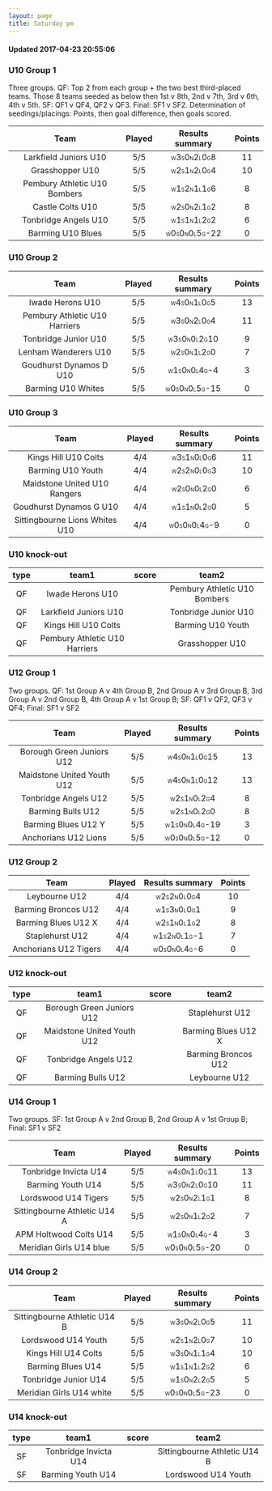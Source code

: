 ```yaml
---
layout: page
title: Saturday pm
---
```


#### Updated 2017-04-23 20:55:06 
### U10 Group 1
 Three groups. QF: Top 2 from each group + the two best third-placed teams. Those 8 teams seeded as below then 1st v 8th, 2nd v 7th, 3rd v 6th, 4th v 5th. SF: QF1 v QF4, QF2 v QF3. Final: SF1 v SF2. Determination of seedings/placings: Points, then goal difference, then goals scored.

|             Team             |  Played  |                                                      Results summary                                                       |  Points  |
|:----------------------------:|:--------:|:--------------------------------------------------------------------------------------------------------------------------:|:--------:|
|    Larkfield Juniors U10     |   5/5    |  <font size="1">W</font>3<font size="1">S</font>0<font size="1">N</font>2<font size="1">L</font>0<font size="1">G</font>8  |    11    |
|       Grasshopper U10        |   5/5    |  <font size="1">W</font>2<font size="1">S</font>1<font size="1">N</font>2<font size="1">L</font>0<font size="1">G</font>4  |    10    |
| Pembury Athletic U10 Bombers |   5/5    |  <font size="1">W</font>1<font size="1">S</font>2<font size="1">N</font>1<font size="1">L</font>1<font size="1">G</font>6  |    8     |
|       Castle Colts U10       |   5/5    |  <font size="1">W</font>2<font size="1">S</font>0<font size="1">N</font>2<font size="1">L</font>1<font size="1">G</font>2  |    8     |
|     Tonbridge Angels U10     |   5/5    |  <font size="1">W</font>1<font size="1">S</font>1<font size="1">N</font>1<font size="1">L</font>2<font size="1">G</font>2  |    6     |
|      Barming U10 Blues       |   5/5    | <font size="1">W</font>0<font size="1">S</font>0<font size="1">N</font>0<font size="1">L</font>5<font size="1">G</font>-22 |    0     |



### U10 Group 2

|             Team              |  Played  |                                                      Results summary                                                       |  Points  |
|:-----------------------------:|:--------:|:--------------------------------------------------------------------------------------------------------------------------:|:--------:|
|       Iwade Herons U10        |   5/5    |  <font size="1">W</font>4<font size="1">S</font>0<font size="1">N</font>1<font size="1">L</font>0<font size="1">G</font>5  |    13    |
| Pembury Athletic U10 Harriers |   5/5    |  <font size="1">W</font>3<font size="1">S</font>0<font size="1">N</font>2<font size="1">L</font>0<font size="1">G</font>4  |    11    |
|     Tonbridge Junior U10      |   5/5    | <font size="1">W</font>3<font size="1">S</font>0<font size="1">N</font>0<font size="1">L</font>2<font size="1">G</font>10  |    9     |
|     Lenham Wanderers U10      |   5/5    |  <font size="1">W</font>2<font size="1">S</font>0<font size="1">N</font>1<font size="1">L</font>2<font size="1">G</font>0  |    7     |
|    Goudhurst Dynamos D U10    |   5/5    | <font size="1">W</font>1<font size="1">S</font>0<font size="1">N</font>0<font size="1">L</font>4<font size="1">G</font>-4  |    3     |
|      Barming U10 Whites       |   5/5    | <font size="1">W</font>0<font size="1">S</font>0<font size="1">N</font>0<font size="1">L</font>5<font size="1">G</font>-15 |    0     |



### U10 Group 3

|              Team              |  Played  |                                                      Results summary                                                      |  Points  |
|:------------------------------:|:--------:|:-------------------------------------------------------------------------------------------------------------------------:|:--------:|
|      Kings Hill U10 Colts      |   4/4    | <font size="1">W</font>3<font size="1">S</font>1<font size="1">N</font>0<font size="1">L</font>0<font size="1">G</font>6  |    11    |
|       Barming U10 Youth        |   4/4    | <font size="1">W</font>2<font size="1">S</font>2<font size="1">N</font>0<font size="1">L</font>0<font size="1">G</font>3  |    10    |
|  Maidstone United U10 Rangers  |   4/4    | <font size="1">W</font>2<font size="1">S</font>0<font size="1">N</font>0<font size="1">L</font>2<font size="1">G</font>0  |    6     |
|    Goudhurst Dynamos G U10     |   4/4    | <font size="1">W</font>1<font size="1">S</font>1<font size="1">N</font>0<font size="1">L</font>2<font size="1">G</font>0  |    5     |
| Sittingbourne Lions Whites U10 |   4/4    | <font size="1">W</font>0<font size="1">S</font>0<font size="1">N</font>0<font size="1">L</font>4<font size="1">G</font>-9 |    0     |



### U10 knock-out
 

|  type  |             team1             |  score  |            team2             |
|:------:|:-----------------------------:|:-------:|:----------------------------:|
|   QF   |       Iwade Herons U10        |         | Pembury Athletic U10 Bombers |
|   QF   |     Larkfield Juniors U10     |         |     Tonbridge Junior U10     |
|   QF   |     Kings Hill U10 Colts      |         |      Barming U10 Youth       |
|   QF   | Pembury Athletic U10 Harriers |         |       Grasshopper U10        |


### U12 Group 1
 Two groups. QF: 1st Group A v 4th Group B, 2nd Group A v 3rd Group B, 3rd Group A v 2nd Group B, 4th Group A v 1st Group B; SF: QF1 v QF2, QF3 v QF4; Final: SF1 v SF2

|            Team            |  Played  |                                                      Results summary                                                       |  Points  |
|:--------------------------:|:--------:|:--------------------------------------------------------------------------------------------------------------------------:|:--------:|
| Borough Green Juniors U12  |   5/5    | <font size="1">W</font>4<font size="1">S</font>0<font size="1">N</font>1<font size="1">L</font>0<font size="1">G</font>15  |    13    |
| Maidstone United Youth U12 |   5/5    | <font size="1">W</font>4<font size="1">S</font>0<font size="1">N</font>1<font size="1">L</font>0<font size="1">G</font>12  |    13    |
|    Tonbridge Angels U12    |   5/5    |  <font size="1">W</font>2<font size="1">S</font>1<font size="1">N</font>0<font size="1">L</font>2<font size="1">G</font>4  |    8     |
|     Barming Bulls U12      |   5/5    |  <font size="1">W</font>2<font size="1">S</font>1<font size="1">N</font>0<font size="1">L</font>2<font size="1">G</font>0  |    8     |
|    Barming Blues U12 Y     |   5/5    | <font size="1">W</font>1<font size="1">S</font>0<font size="1">N</font>0<font size="1">L</font>4<font size="1">G</font>-19 |    3     |
|    Anchorians U12 Lions    |   5/5    | <font size="1">W</font>0<font size="1">S</font>0<font size="1">N</font>0<font size="1">L</font>5<font size="1">G</font>-12 |    0     |



### U12 Group 2

|         Team          |  Played  |                                                      Results summary                                                      |  Points  |
|:---------------------:|:--------:|:-------------------------------------------------------------------------------------------------------------------------:|:--------:|
|     Leybourne U12     |   4/4    | <font size="1">W</font>2<font size="1">S</font>2<font size="1">N</font>0<font size="1">L</font>0<font size="1">G</font>4  |    10    |
|  Barming Broncos U12  |   4/4    | <font size="1">W</font>1<font size="1">S</font>3<font size="1">N</font>0<font size="1">L</font>0<font size="1">G</font>1  |    9     |
|  Barming Blues U12 X  |   4/4    | <font size="1">W</font>2<font size="1">S</font>1<font size="1">N</font>0<font size="1">L</font>1<font size="1">G</font>2  |    8     |
|    Staplehurst U12    |   4/4    | <font size="1">W</font>1<font size="1">S</font>2<font size="1">N</font>0<font size="1">L</font>1<font size="1">G</font>-1 |    7     |
| Anchorians U12 Tigers |   4/4    | <font size="1">W</font>0<font size="1">S</font>0<font size="1">N</font>0<font size="1">L</font>4<font size="1">G</font>-6 |    0     |



### U12 knock-out
 

|  type  |           team1            |  score  |        team2        |
|:------:|:--------------------------:|:-------:|:-------------------:|
|   QF   | Borough Green Juniors U12  |         |   Staplehurst U12   |
|   QF   | Maidstone United Youth U12 |         | Barming Blues U12 X |
|   QF   |    Tonbridge Angels U12    |         | Barming Broncos U12 |
|   QF   |     Barming Bulls U12      |         |    Leybourne U12    |


### U14 Group 1
 Two groups. SF: 1st Group A v 2nd Group B, 2nd Group A v 1st Group B; Final: SF1 v SF2

|             Team             |  Played  |                                                      Results summary                                                       |  Points  |
|:----------------------------:|:--------:|:--------------------------------------------------------------------------------------------------------------------------:|:--------:|
|    Tonbridge Invicta U14     |   5/5    | <font size="1">W</font>4<font size="1">S</font>0<font size="1">N</font>1<font size="1">L</font>0<font size="1">G</font>11  |    13    |
|      Barming Youth U14       |   5/5    | <font size="1">W</font>3<font size="1">S</font>0<font size="1">N</font>2<font size="1">L</font>0<font size="1">G</font>10  |    11    |
|     Lordswood U14 Tigers     |   5/5    |  <font size="1">W</font>2<font size="1">S</font>0<font size="1">N</font>2<font size="1">L</font>1<font size="1">G</font>1  |    8     |
| Sittingbourne Athletic U14 A |   5/5    |  <font size="1">W</font>2<font size="1">S</font>0<font size="1">N</font>1<font size="1">L</font>2<font size="1">G</font>2  |    7     |
|    APM Holtwood Colts U14    |   5/5    | <font size="1">W</font>1<font size="1">S</font>0<font size="1">N</font>0<font size="1">L</font>4<font size="1">G</font>-4  |    3     |
|   Meridian Girls U14 blue    |   5/5    | <font size="1">W</font>0<font size="1">S</font>0<font size="1">N</font>0<font size="1">L</font>5<font size="1">G</font>-20 |    0     |



### U14 Group 2

|             Team             |  Played  |                                                      Results summary                                                       |  Points  |
|:----------------------------:|:--------:|:--------------------------------------------------------------------------------------------------------------------------:|:--------:|
| Sittingbourne Athletic U14 B |   5/5    |  <font size="1">W</font>3<font size="1">S</font>0<font size="1">N</font>2<font size="1">L</font>0<font size="1">G</font>5  |    11    |
|     Lordswood U14 Youth      |   5/5    |  <font size="1">W</font>2<font size="1">S</font>1<font size="1">N</font>2<font size="1">L</font>0<font size="1">G</font>7  |    10    |
|     Kings Hill U14 Colts     |   5/5    |  <font size="1">W</font>3<font size="1">S</font>0<font size="1">N</font>1<font size="1">L</font>1<font size="1">G</font>4  |    10    |
|      Barming Blues U14       |   5/5    |  <font size="1">W</font>1<font size="1">S</font>1<font size="1">N</font>1<font size="1">L</font>2<font size="1">G</font>2  |    6     |
|     Tonbridge Junior U14     |   5/5    |  <font size="1">W</font>1<font size="1">S</font>0<font size="1">N</font>2<font size="1">L</font>2<font size="1">G</font>5  |    5     |
|   Meridian Girls U14 white   |   5/5    | <font size="1">W</font>0<font size="1">S</font>0<font size="1">N</font>0<font size="1">L</font>5<font size="1">G</font>-23 |    0     |



### U14 knock-out
 

|  type  |         team1         |  score  |            team2             |
|:------:|:---------------------:|:-------:|:----------------------------:|
|   SF   | Tonbridge Invicta U14 |         | Sittingbourne Athletic U14 B |
|   SF   |   Barming Youth U14   |         |     Lordswood U14 Youth      |

